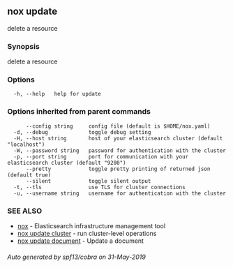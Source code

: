 ## nox update

delete a resource

### Synopsis

delete a resource

### Options

```
  -h, --help   help for update
```

### Options inherited from parent commands

```
      --config string     config file (default is $HOME/nox.yaml)
  -d, --debug             toggle debug setting
  -H, --host string       host of your elasticsearch cluster (default "localhost")
  -W, --password string   password for authentication with the cluster
  -p, --port string       port for communication with your elasticsearch cluster (default "9200")
      --pretty            toggle pretty printing of returned json (default true)
      --silent            toggle silent output
  -t, --tls               use TLS for cluster connections
  -u, --username string   username for authentication with the cluster
```

### SEE ALSO

* [nox](nox.md)	 - Elasticsearch infrastructure management tool
* [nox update cluster](nox_update_cluster.md)	 - run cluster-level operations
* [nox update document](nox_update_document.md)	 - Update a document

###### Auto generated by spf13/cobra on 31-May-2019
